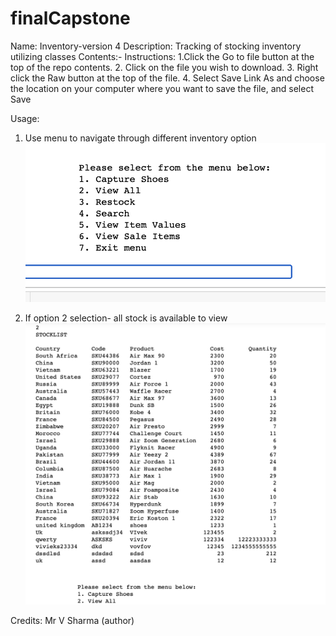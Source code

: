 # finalCapstone
Name: Inventory-version 4
Description: Tracking of stocking inventory utilizing classes 
Contents:-
Instructions: 
1.Click the Go to file button at the top of the repo contents. 
2. Click on the file you wish to download. 
3. Right click the Raw button at the top of the file.
4. Select Save Link As and choose the location on your computer where you want to save the file, and select Save

Usage: 
1. Use menu to navigate through different inventory option
![Test Image 1](images/menu1.png)

3. If option 2 selection- all stock is available to view
![Test Image 1](images/menu2.png)

Credits: Mr V Sharma (author)
